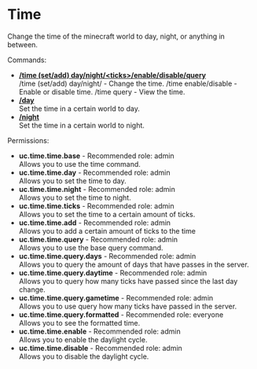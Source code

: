 Time
====
Change the time of the minecraft world to day, night, or anything in between.

Commands: <br>
* **[/time (set/add) day/night/\<ticks\>/enable/disable/query](../commands/time.md)**<br>/time (set/add) day/night/<ticks> - Change the time.
/time enable/disable - Enable or disable time.
/time query - View the time.
* **[/day](../commands/day.md)**<br>Set the time in a certain world to day.
* **[/night](../commands/night.md)**<br>Set the time in a certain world to night.

Permissions: <br>
* **uc.time.time.base** - Recommended role: admin<br>Allows you to use the time command.
* **uc.time.time.day** - Recommended role: admin<br>Allows you to set the time to day.
* **uc.time.time.night** - Recommended role: admin<br>Allows you to set the time to night.
* **uc.time.time.ticks** - Recommended role: admin<br>Allows you to set the time to a certain amount of ticks.
* **uc.time.time.add** - Recommended role: admin<br>Allows you to add a certain amount of ticks to the time
* **uc.time.time.query** - Recommended role: admin<br>Allows you to use the base query command.
* **uc.time.time.query.days** - Recommended role: admin<br>Allows you to query the amount of days that have passes in the server.
* **uc.time.time.query.daytime** - Recommended role: admin<br>Allows you to query how many ticks have passed since the last day change.
* **uc.time.time.query.gametime** - Recommended role: admin<br>Allows you to use query how many ticks have passed in the server.
* **uc.time.time.query.formatted** - Recommended role: everyone<br>Allows you to see the formatted time.
* **uc.time.time.enable** - Recommended role: admin<br>Allows you to enable the daylight cycle.
* **uc.time.time.disable** - Recommended role: admin<br>Allows you to disable the daylight cycle.
